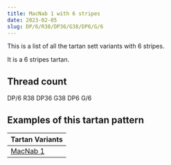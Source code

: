 ```yaml
---
title: MacNab 1 with 6 stripes
date: 2023-02-05
slug: DP/6/R38/DP36/G38/DP6/G/6
---
```

This is a list of all the tartan sett variants with 6 stripes.

It is a 6 stripes tartan.


## Thread count
DP/6 R38 DP36 G38 DP6 G/6

## Examples of this tartan pattern

| Tartan Variants |
|---------------|
| [MacNab 1](/variants/dp/6/r38/dp36/g38/dp6/g/6-dp500060-g008000-rc00000)||
